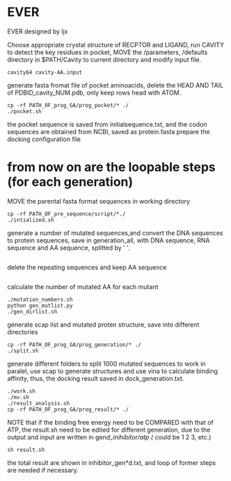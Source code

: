 # EVER
EVER designed by ljx

Choose appropriate crystal structure of RECPTOR and LIGAND, run CAVITY to detect the key residues in pocket, MOVE the /parameters, /defaults directory in $PATH/Cavity to current directory and modify input file.
```
cavity64 cavity-AA.input
```
generate fasta fromat file of pocket aminoacids, delete the HEAD AND TAIL of PDBID_cavity_NUM.pdb, only keep rows head with ATOM.
```
cp -rf PATH_OF_prog_GA/prog_pocket/* ./
./pocket.sh
```
the pocket sequence is saved from initialsequence.txt, and the codon sequences are obtained from NCBI, saved as protein.fasta
prepare the docking configuration file
# from now on are the loopable steps (for each generation) 
MOVE the parental fasta format sequences in working directory
```
cp -rf PATH_OF_pre_sequence/script/*./
./intialized.sh
```
generate a number of mutated sequences,and convert the DNA sequences to protein sequences, save in generation_all, with DNA sequence, RNA sequence and AA sequence, splitted by ' '.
```./translate.sh
```
delete the repeating sequences and keep AA sequence
``` ./delanduniq.sh
```
calculate the number of mutated AA for each mutant
```
./mutation_numbers.sh
python gen_mutlist.py
./gen_dirlist.sh
```
generate scap list and mutated proten structure, save into different directories
```
cp -rf PATH_OF_prog_GA/prog_generation/* ./
./split.sh
```
generate different folders to split 1000 mutated sequences to work in paralel, use scap to generate structures and use vina to calculate binding affinity, thus, the docking result saved in dock_generation.txt.

```
./work.sh
./mv.sh
./result_analysis.sh
cp -rf PATH_OF_prog_GA/prog_result/* ./
```
NOTE that if the binding free energy need to be COMPARED with that of ATP, the result.sh need to be edited for different generation, due to the output and input are written in gen*d_inihibitor/atp (* could be 1 2 3, etc.)
```
sh result.sh
```
the total result are shown in inhibitor_gen*d.txt, and loop of former steps are needed if necessary.
